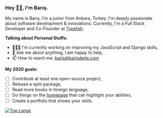 ### Hey 👋🏽, I'm Barış.

My name is Barış. I'm a junior from Ankara, Turkey. I'm deeply passionate about software development & innovations. Currently, I'm a Full Stack Developer and Co-Founder at [Typelish](https://typelish.com/).

**Talking about Personal Stuffs:**

- 👨🏽‍💻 I’m currently working on improving my JavaScript and Django skills,
- 💬 Ask me about anything, I am happy to help,
- 📫 How to reach me: [baris@barisdede.com](mailto:baris@barisdede.com)

**My 2020 goals:**

- [ ] Contribute at least one open-source project,
- [ ] Release a npm package,
- [ ] Read more books in foreign language,
- [ ] Do things on the [homepage](https://barisdede.com) that can highlight your abilities,
- [ ] Create a portfolio that shows your skills.

[![Top Langs](https://github-readme-stats.vercel.app/api/top-langs/?username=baris5d&layout=compact)](https://github.com/baris5d/github-readme-stats)
